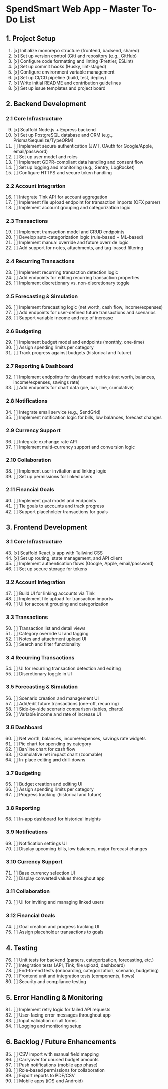 # SpendSmart Web App – Master To-Do List

## 1. Project Setup

1. [x] Initialize monorepo structure (frontend, backend, shared)
2. [x] Set up version control (Git) and repository (e.g., GitHub)
3. [x] Configure code formatting and linting (Prettier, ESLint)
4. [x] Set up commit hooks (Husky, lint-staged)
5. [x] Configure environment variable management
6. [x] Set up CI/CD pipeline (build, test, deploy)
7. [x] Write initial README and contribution guidelines
8. [x] Set up issue templates and project board

## 2. Backend Development

### 2.1 Core Infrastructure

9. [x] Scaffold Node.js + Express backend
10. [x] Set up PostgreSQL database and ORM (e.g., Prisma/Sequelize/TypeORM)
11. [ ] Implement secure authentication (JWT, OAuth for Google/Apple, email/password)
12. [ ] Set up user model and roles
13. [ ] Implement GDPR-compliant data handling and consent flow
14. [ ] Set up logging and monitoring (e.g., Sentry, LogRocket)
15. [ ] Configure HTTPS and secure token handling

### 2.2 Account Integration

16. [ ] Integrate Tink API for account aggregation
17. [ ] Implement file upload endpoint for transaction imports (OFX parser)
18. [ ] Implement account grouping and categorization logic

### 2.3 Transactions

19. [ ] Implement transaction model and CRUD endpoints
20. [ ] Develop auto-categorization logic (rule-based + ML-based)
21. [ ] Implement manual override and future override logic
22. [ ] Add support for notes, attachments, and tag-based filtering

### 2.4 Recurring Transactions

23. [ ] Implement recurring transaction detection logic
24. [ ] Add endpoints for editing recurring transaction properties
25. [ ] Implement discretionary vs. non-discretionary toggle

### 2.5 Forecasting & Simulation

26. [ ] Implement forecasting logic (net worth, cash flow, income/expenses)
27. [ ] Add endpoints for user-defined future transactions and scenarios
28. [ ] Support variable income and rate of increase

### 2.6 Budgeting

29. [ ] Implement budget model and endpoints (monthly, one-time)
30. [ ] Assign spending limits per category
31. [ ] Track progress against budgets (historical and future)

### 2.7 Reporting & Dashboard

32. [ ] Implement endpoints for dashboard metrics (net worth, balances, income/expenses, savings
        rate)
33. [ ] Add endpoints for chart data (pie, bar, line, cumulative)

### 2.8 Notifications

34. [ ] Integrate email service (e.g., SendGrid)
35. [ ] Implement notification logic for bills, low balances, forecast changes

### 2.9 Currency Support

36. [ ] Integrate exchange rate API
37. [ ] Implement multi-currency support and conversion logic

### 2.10 Collaboration

38. [ ] Implement user invitation and linking logic
39. [ ] Set up permissions for linked users

### 2.11 Financial Goals

40. [ ] Implement goal model and endpoints
41. [ ] Tie goals to accounts and track progress
42. [ ] Support placeholder transactions for goals

## 3. Frontend Development

### 3.1 Core Infrastructure

43. [x] Scaffold React.js app with Tailwind CSS
44. [x] Set up routing, state management, and API client
45. [ ] Implement authentication flows (Google, Apple, email/password)
46. [ ] Set up secure storage for tokens

### 3.2 Account Integration

47. [ ] Build UI for linking accounts via Tink
48. [ ] Implement file upload for transaction imports
49. [ ] UI for account grouping and categorization

### 3.3 Transactions

50. [ ] Transaction list and detail views
51. [ ] Category override UI and tagging
52. [ ] Notes and attachment upload UI
53. [ ] Search and filter functionality

### 3.4 Recurring Transactions

54. [ ] UI for recurring transaction detection and editing
55. [ ] Discretionary toggle in UI

### 3.5 Forecasting & Simulation

56. [ ] Scenario creation and management UI
57. [ ] Add/edit future transactions (one-off, recurring)
58. [ ] Side-by-side scenario comparison (tables, charts)
59. [ ] Variable income and rate of increase UI

### 3.6 Dashboard

60. [ ] Net worth, balances, income/expenses, savings rate widgets
61. [ ] Pie chart for spending by category
62. [ ] Bar/line chart for cash flow
63. [ ] Cumulative net impact chart (zoomable)
64. [ ] In-place editing and drill-downs

### 3.7 Budgeting

65. [ ] Budget creation and editing UI
66. [ ] Assign spending limits per category
67. [ ] Progress tracking (historical and future)

### 3.8 Reporting

68. [ ] In-app dashboard for historical insights

### 3.9 Notifications

69. [ ] Notification settings UI
70. [ ] Display upcoming bills, low balances, major forecast changes

### 3.10 Currency Support

71. [ ] Base currency selection UI
72. [ ] Display converted values throughout app

### 3.11 Collaboration

73. [ ] UI for inviting and managing linked users

### 3.12 Financial Goals

74. [ ] Goal creation and progress tracking UI
75. [ ] Assign placeholder transactions to goals

## 4. Testing

76. [ ] Unit tests for backend (parsers, categorization, forecasting, etc.)
77. [ ] Integration tests (API, Tink, file upload, dashboard)
78. [ ] End-to-end tests (onboarding, categorization, scenario, budgeting)
79. [ ] Frontend unit and integration tests (components, flows)
80. [ ] Security and compliance testing

## 5. Error Handling & Monitoring

81. [ ] Implement retry logic for failed API requests
82. [ ] User-facing error messages throughout app
83. [ ] Input validation on all forms
84. [ ] Logging and monitoring setup

## 6. Backlog / Future Enhancements

85. [ ] CSV import with manual field mapping
86. [ ] Carryover for unused budget amounts
87. [ ] Push notifications (mobile app phase)
88. [ ] Role-based permissions for collaboration
89. [ ] Export reports to PDF/CSV
90. [ ] Mobile apps (iOS and Android)
